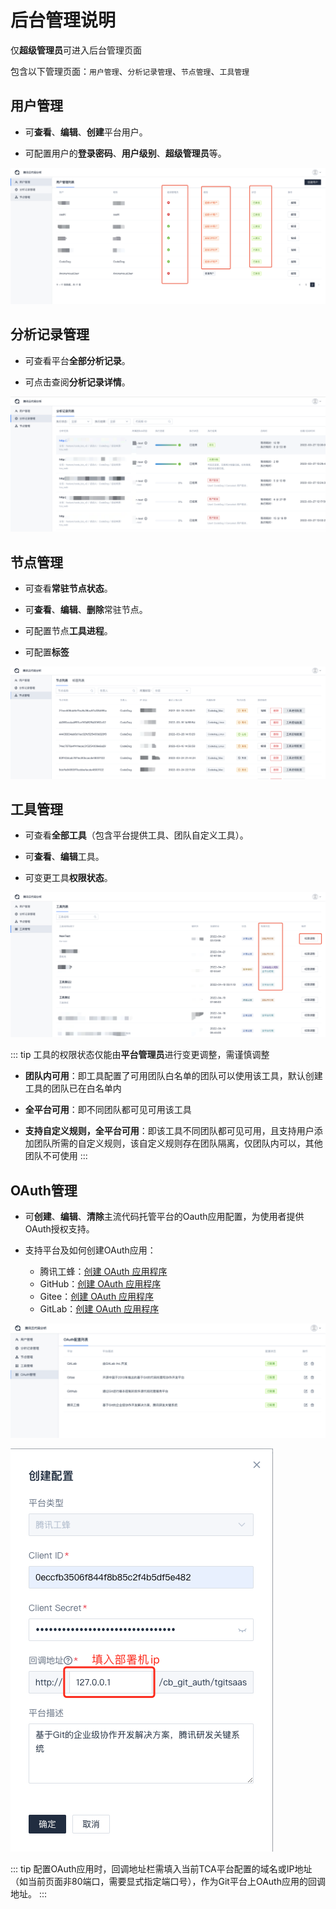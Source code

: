 # 后台管理说明

仅**超级管理员**可进入后台管理页面

包含以下管理页面：`用户管理`、`分析记录管理`、`节点管理`、`工具管理`

## 用户管理

- 可**查看**、**编辑**、**创建**平台用户。

- 可配置用户的**登录密码**、**用户级别**、**超级管理员**等。

![用户管理](../../../images/manage_01.png)

## 分析记录管理

- 可查看平台**全部分析记录**。

- 可点击查阅**分析记录详情**。

![分析记录管理](../../../images/manage_02.png)

## 节点管理

- 可查看**常驻节点状态**。

- 可**查看**、**编辑**、**删除**常驻节点。

- 可配置节点**工具进程**。

- 可配置**标签**

![节点管理](../../../images/manage_03.png)

## 工具管理

- 可查看**全部工具**（包含平台提供工具、团队自定义工具）。

- 可**查看**、**编辑**工具。

- 可变更工具**权限状态**。

![工具管理](../../../images/manage_04.png)

::: tip
工具的权限状态仅能由**平台管理员**进行变更调整，需谨慎调整

- **团队内可用**：即工具配置了可用团队白名单的团队可以使用该工具，默认创建工具的团队已在白名单内

- **全平台可用**：即不同团队都可见可用该工具

- **支持自定义规则，全平台可用**：即该工具不同团队都可见可用，且支持用户添加团队所需的自定义规则，该自定义规则存在团队隔离，仅团队内可以，其他团队不可使用
:::

## OAuth管理

- 可**创建**、**编辑**、**清除**主流代码托管平台的Oauth应用配置，为使用者提供OAuth授权支持。

- 支持平台及如何创建OAuth应用：

    - 腾讯工蜂：[创建 OAuth 应用程序](https://code.tencent.com/help/oauth2/)
    - GitHub：[创建 OAuth 应用程序](https://docs.github.com/cn/developers/apps/building-oauth-apps/creating-an-oauth-app)
    - Gitee：[创建 OAuth 应用程序](https://gitee.com/api/v5/oauth_doc#/list-item-3)
    - GitLab：[创建 OAuth 应用程序](https://docs.gitlab.com/ee/integration/oauth_provider.html)

![OAuth管理](../../../images/manage_05.png)

![OAuth管理](../../../images/manage_06.png)

::: tip
配置OAuth应用时，回调地址栏需填入当前TCA平台配置的域名或IP地址（如当前页面非80端口，需要显式指定端口号），作为Git平台上OAuth应用的回调地址。
:::